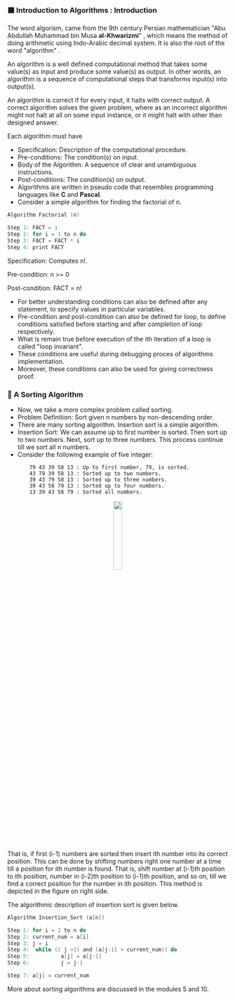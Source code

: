 ### ⬛ Introduction to Algorithms : Introduction	
The word algorism, came from the 9th century Persian mathematician "Abu Abdullah Muhammad bin Musa **al-Khwarizmi**" , which means the method of doing arithmetic using Indo-Arabic decimal system. It is also the   root of the word "algorithm" .

An algorithm is a well defined computational method that takes some value(s) as input and produce some value(s) as output. In other words, an algorithm is a sequence of computational steps that transforms input(s)  into output(s).

An algorithm is correct if for every input, it halts with correct output. A correct algorithm solves the given problem,  where as an incorrect algorithm might not halt at all on some input instance, or it might halt with other than  designed answer.

Each algorithm must have
* Specification: Description of the computational procedure.
* Pre-conditions: The condition(s) on input.
* Body of the Algorithm: A sequence of clear and unambiguous instructions.
* Post-conditions: The condition(s) on output.
* Algorithms are written in pseudo code that resembles programming languages like **C** and **Pascal**.
* Consider a simple algorithm for finding the factorial of n.

```C
Algorithm Factorial (n)

Step 1:	FACT = 1					
Step 2:	for i = 1 to n do					
Step 3:	FACT = FACT * i							
Step 4:	print FACT				
``` 										
Specification: Computes n!.

Pre-condition: n >= 0

Post-condition: FACT = n!

 										
* For better understanding conditions can also be defined after any statement, to specify values in particular variables.
* Pre-condition and post-condition can also be defined for loop, to define conditions satisfied before starting and after completion of loop respectively.
* What is remain true before execution of the ith iteration of a loop is called "loop invariant".
* These conditions are useful during debugging proces of algorithms implementation.
* Moreover, these conditions can also be used for giving correctness proof.

### 🔲 A Sorting Algorithm
* Now, we take a more complex problem called sorting.
* Problem Definition: Sort given n numbers by non-descending order.
* There are many sorting algorithm. Insertion sort is a simple algorithm.
* Insertion Sort: We can assume up to first number is sorted. Then sort up    to two numbers. Next, sort up to three numbers. This process continue till    we sort all n numbers.
* Consider the following example of five integer:
```
       79 43 39 58 13 : Up to first number, 79, is sorted.
       43 79 39 58 13 : Sorted up to two numbers.
       39 43 79 58 13 : Sorted up to three numbers.
       39 43 58 79 13 : Sorted up to four numbers.
       13 39 43 58 79 : Sorted all numbers.
```

<p align="center">
 <img src="https://github.com/user-attachments/assets/e8ce653b-b7b6-4bd8-a318-56e51ba3b30b" width=20%/>
</p> 

That is, if first (i-1) numbers are sorted then insert ith number into its correct     position. This can be done by shifting numbers right one number at a time     till a position for ith number is found.
That is, shift number at (i-1)th position to ith position, number in (i-2)th position to (i-1)th position, and so on, till we find a correct position for the number in ith     position. This method is depicted in the figure on right side.

 The algorithmic description of insertion sort is given below.

 	 		 					
```C
Algorithm Insertion_Sort (a[n])

Step 1:	for i = 2 to n do	
Step 2:	current_num = a[i]	
Step 3:	j = i
Step 4:	 while (( j >1) and (a[j-1] > current_num)) do
Step 5:			 a[j] = a[j-1]
Step 6:			 j = j-1

Step 7:	a[j] = current_num	
``` 								
 More about sorting algorithms are discussed in the modules 5 and 10.

